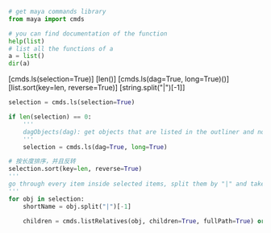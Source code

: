 ```python
# get maya commands library
from maya import cmds
```



```python
# you can find documentation of the function
help(list)
# list all the functions of a
a = list()
dir(a)
```



[cmds.ls(selection=True)] [len()] [cmds.ls(dag=True, long=True)()] [list.sort(key=len, reverse=True)] [string.split("|")[-1]]

```python
selection = cmds.ls(selection=True)

if len(selection) == 0:
    '''
    dagObjects(dag): get objects that are listed in the outliner and none of the hidden 	objects
    '''
	selection = cmds.ls(dag=True, long=True)

# 按长度排序，并且反转
selection.sort(key=len, reverse=True)
'''
go through every item inside selected items, split them by "|" and take the very last object
'''
for obj in selection:
    shortName = obj.split("|")[-1]
    
    children = cmds.listRelatives(obj, children=True, fullPath=True) or []
```

